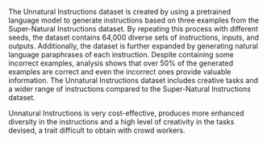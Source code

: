 
The Unnatural Instructions dataset is created by using a pretrained language model to generate instructions based on three examples from the Super-Natural Instructions dataset. By repeating this process with different seeds, the dataset contains 64,000 diverse sets of instructions, inputs, and outputs. Additionally, the dataset is further expanded by generating natural language paraphrases of each instruction. Despite containing some incorrect examples, analysis shows that over 50% of the generated examples are correct and even the incorrect ones provide valuable information. The Unnatural Instructions dataset includes creative tasks and a wider range of instructions compared to the Super-Natural Instructions dataset.

Unnatural Instructions is very cost-effective, produces more enhanced diversity in the instructions and a high level of creativity in the tasks devised, a trait difficult to obtain with crowd workers.